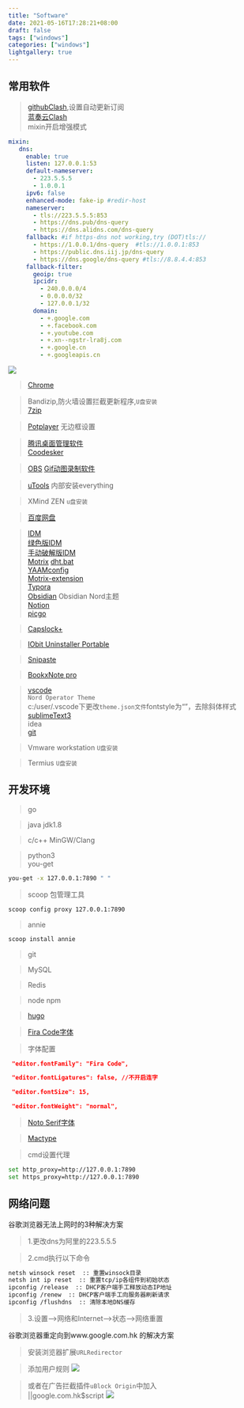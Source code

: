 ```yaml
---
title: "Software"
date: 2021-05-16T17:28:21+08:00
draft: false
tags: ["windows"]
categories: ["windows"]
lightgallery: true
---
```

## 常用软件
>[githubClash](https://github.com/Fndroid/clash_for_windows_pkg),设置自动更新订阅    
> [蓝奏云Clash](https://clearstack.lanzous.com/icd96oppxvi)   
> mixin开启增强模式
```yaml
mixin: 
   dns:
     enable: true
     listen: 127.0.0.1:53
     default-nameserver:
       - 223.5.5.5
       - 1.0.0.1
     ipv6: false
     enhanced-mode: fake-ip #redir-host
     nameserver:
       - tls://223.5.5.5:853
       - https://dns.pub/dns-query
       - https://dns.alidns.com/dns-query
     fallback: #if https-dns not working,try (DOT)tls://
       - https://1.0.0.1/dns-query  #tls://1.0.0.1:853
       - https://public.dns.iij.jp/dns-query
       - https://dns.google/dns-query #tls://8.8.4.4:853
     fallback-filter:
       geoip: true
       ipcidr:
         - 240.0.0.0/4
         - 0.0.0.0/32
         - 127.0.0.1/32
       domain:
         - +.google.com
         - +.facebook.com
         - +.youtube.com
         - +.xn--ngstr-lra8j.com
         - +.google.cn
         - +.googleapis.cn
```
![](https://cdn.jsdelivr.net/gh/clearyup/picgo/img/20210503192522.png)


>[Chrome](https://www.google.com/intl/zh-CN/chrome/)

>Bandizip,防火墙设置拦截更新程序,`U盘安装`   
>[7zip](https://sparanoid.com/lab/7z/)

>[Potplayer](https://clearstack.lanzous.com/iGFFlorle5g) 无边框设置

>[腾讯桌面管理软件](https://guanjia.qq.com/product/zmzl/)  
>[Coodesker](https://github.com/coodesker/coodesker-desktop/releases)

>[OBS](https://obsproject.com/) 
>[Gif动图录制软件](https://clearstack.lanzous.com/iUsZQormcoj)

>[uTools](https://u.tools/)
内部安装everything

>XMind ZEN `u盘安装`

>[百度网盘](https://pan.baidu.com/download#pan)

>[IDM](https://clearstack.lanzous.com/ijbryoppzze)  
>[绿色版IDM](https://clearstack.lanzoui.com/ihB7Qp1tgpg)   
>[手动破解版IDM](https://clearstack.lanzoui.com/iJpX9p1tgub)   
>[Motrix](https://github.com/agalwood/Motrix/releases) [dht.bat](https://clearstack.lanzous.com/iWfJrorgccb)    
>[YAAMconfig](chrome-extension://dennnbdlpgjgbcjfgaohdahloollfgoc/options.html)   
>[Motrix-extension](https://github.com/gautamkrishnar/motrix-webextension/releases)   
>[Typora](https://typora.io/)   
>[Obsidian](https://obsidian.md/)   Obsidian Nord主题  
>[Notion](https://www.notion.so/)   
>[picgo](https://github.com/Molunerfinn/PicGo/releases)

>[Capslock+](https://capslox.com/capslock-plus/)

>[IObit Uninstaller Portable](https://clearstack.lanzous.com/ihy6Eoricri)

>[Snipaste](https://zh.snipaste.com/)

>[BookxNote pro](http://www.bookxnote.com/)

>[vscode](https://code.visualstudio.com/)      
>`Nord Operator Theme`  
>c:/user/.vscode下更改`theme.json文件`fontstyle为“”，去除斜体样式     
>[sublimeText3](https://www.sublimetext.com/3)   
>idea   
>[git](https://git-scm.com/)

>Vmware workstation `U盘安装`

>Termius `U盘安装`




## 开发环境
>go

>java jdk1.8

>c/c++  MinGW/Clang

>python3   
>you-get 
```bash
you-get -x 127.0.0.1:7890 " "
```
>scoop 包管理工具   
```bash
scoop config proxy 127.0.0.1:7890
```
>annie

```bash
scoop install annie

```

>git

>MySQL

>Redis

>node npm

>[hugo](https://github.com/gohugoio/hugo/releases)

>[Fira Code字体](https://github.com/tonsky/FiraCode/releases)


>字体配置
```json
 "editor.fontFamily": "Fira Code",

 "editor.fontLigatures": false, //不开启连字

 "editor.fontSize": 15,

 "editor.fontWeight": "normal",
```

>[Noto Serif字体](https://www.google.com/get/noto/#serif-lgc)

>[Mactype](https://mactype.net/)   


>cmd设置代理

```bash
set http_proxy=http://127.0.0.1:7890
set https_proxy=http://127.0.0.1:7890
```

## 网络问题
谷歌浏览器无法上网时的3种解决方案
>1.更改dns为阿里的223.5.5.5   

>2.cmd执行以下命令   
```bash
netsh winsock reset  :: 重置winsock目录
netsh int ip reset  :: 重置tcp/ip各组件到初始状态
ipconfig /release  :: DHCP客户端手工释放动态IP地址
ipconfig /renew  :: DHCP客户端手工向服务器刷新请求
ipconfig /flushdns  :: 清除本地DNS缓存
```

>3.设置-->网络和Internet-->状态-->网络重置

谷歌浏览器重定向到www.google.com.hk 的解决方案   
> 安装浏览器扩展`URLRedirector`   

>添加用户规则
![](https://cdn.jsdelivr.net/gh/clearyup/picgo/img/20210501214358.png)

>或者在广告拦截插件`uBlock Origin`中加入   
>||google.com.hk$script
![](https://cdn.jsdelivr.net/gh/clearyup/picgo/img/20210501220148.png)
